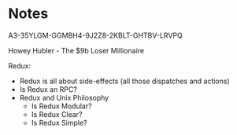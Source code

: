 # Notes

A3-35YLGM-GGMBH4-9J2Z8-2KBLT-GHTBV-LRVPQ

Howey Hubler - The $9b Loser Millionaire

Redux:
- Redux is all about side-effects (all those dispatches and actions)
- Is Redux an RPC?
- Redux and Unix Philosophy
    - Is Redux Modular?
    - Is Redux Clear?
    - Is Redux Simple?

